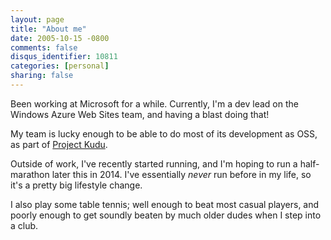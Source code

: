 ```yaml
---
layout: page
title: "About me"
date: 2005-10-15 -0800
comments: false
disqus_identifier: 10811
categories: [personal]
sharing: false
---
```


Been working at Microsoft for a while. Currently, I'm a dev lead on the Windows Azure Web Sites team, and having a blast doing that!

My team is lucky enough to be able to do most of its development as OSS, as part of [Project Kudu](https://github.com/projectkudu/kudu).

Outside of work, I've recently started running, and I'm hoping to run a half-marathon later this in 2014. I've essentially *never* run before in my life, so it's a pretty big lifestyle change.

I also play some table tennis; well enough to beat most casual players, and poorly enough to get soundly beaten by much older dudes when I step into a club.